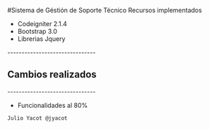 #Sistema de Géstión de Soporte Técnico
Recursos implementados	
<ul>
	<li>Codeigniter 2.1.4</li>
	<li>Bootstrap 3.0</li>
	<li>Librerias Jquery</li>
</ul>
-------------------------------
<h2>Cambios realizados</h2>
-------------------------------
<ul>
	<li>Funcionalidades al 80%</li>		
</ul>
<code>Julio Yacot @jyacot</code>